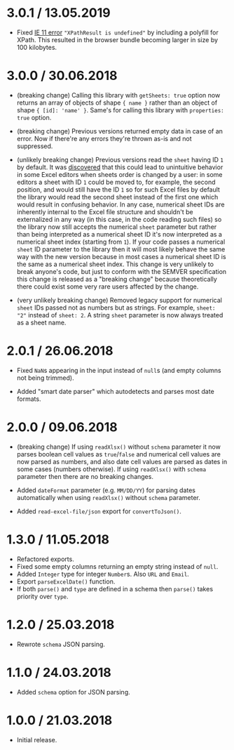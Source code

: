 3.0.1 / 13.05.2019
==================

  * Fixed [IE 11 error](https://github.com/catamphetamine/read-excel-file/issues/26) `"XPathResult is undefined"` by including a polyfill for XPath. This resulted in the browser bundle becoming larger in size by 100 kilobytes.

3.0.0 / 30.06.2018
==================

  * (breaking change) Calling this library with `getSheets: true` option now returns an array of objects of shape `{ name }` rather than an object of shape `{ [id]: 'name' }`. Same's for calling this library with `properties: true` option.

  * (breaking change) Previous versions returned empty data in case of an error. Now if there're any errors they're thrown as-is and not suppressed.

  * (unlikely breaking change) Previous versions read the `sheet` having ID `1` by default. It was [discovered](https://github.com/catamphetamine/read-excel-file/issues/24) that this could lead to unintuitive behavior in some Excel editors when sheets order is changed by a user: in some editors a sheet with ID `1` could be moved to, for example, the second position, and would still have the ID `1` so for such Excel files by default the library would read the second sheet instead of the first one which would result in confusing behavior. In any case, numerical sheet IDs are inherently internal to the Excel file structure and shouldn't be externalized in any way (in this case, in the code reading such files) so the library now still accepts the numerical `sheet` parameter but rather than being interpreted as a numerical sheet ID it's now interpreted as a numerical sheet index (starting from `1`). If your code passes a numerical `sheet` ID parameter to the library then it will most likely behave the same way with the new version because in most cases a numerical sheet ID is the same as a numerical sheet index. This change is very unlikely to break anyone's code, but just to conform with the SEMVER specification this change is released as a "breaking change" because theoretically there could exist some very rare users affected by the change.

  * (very unlikely breaking change) Removed legacy support for numerical `sheet` IDs passed not as numbers but as strings. For example, `sheet: "2"` instead of `sheet: 2`. A string `sheet` parameter is now always treated as a sheet name.

2.0.1 / 26.06.2018
==================

  * Fixed `NaN`s appearing in the input instead of `null`s (and empty columns not being trimmed).

  * Added "smart date parser" which autodetects and parses most date formats.

2.0.0 / 09.06.2018
==================

  * (breaking change) If using `readXlsx()` without `schema` parameter it now parses boolean cell values as `true`/`false` and numerical cell values are now parsed as numbers, and also date cell values are parsed as dates in some cases (numbers otherwise). If using `readXlsx()` with `schema` parameter then there are no breaking changes.

  * Added `dateFormat` parameter (e.g. `MM/DD/YY`) for parsing dates automatically when using `readXlsx()` without `schema` parameter.

  * Added `read-excel-file/json` export for `convertToJson()`.

1.3.0 / 11.05.2018
==================

  * Refactored exports.
  * Fixed some empty columns returning an empty string instead of `null`.
  * Added `Integer` type for integer `Number`s. Also `URL` and `Email`.
  * Export `parseExcelDate()` function.
  * If both `parse()` and `type` are defined in a schema then `parse()` takes priority over `type`.

1.2.0 / 25.03.2018
==================

  * Rewrote `schema` JSON parsing.

1.1.0 / 24.03.2018
==================

  * Added `schema` option for JSON parsing.

1.0.0 / 21.03.2018
==================

  * Initial release.